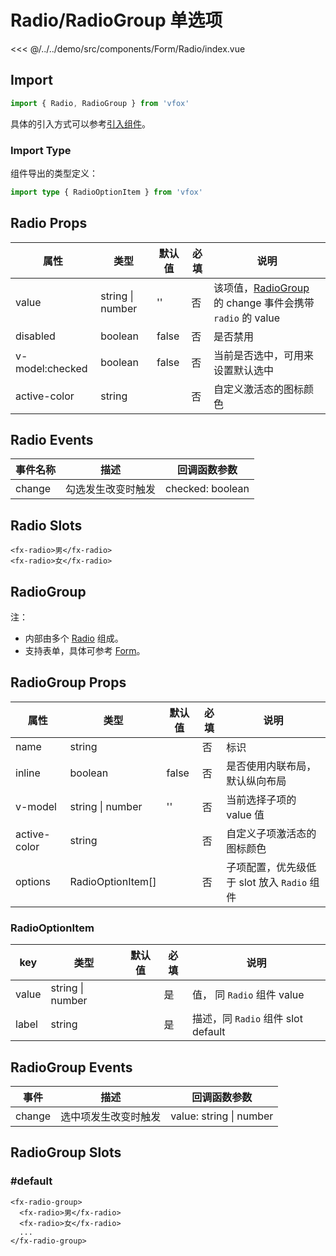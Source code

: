 # Radio/RadioGroup 单选项

<CodeDemo name="Radio">

<<< @/../../demo/src/components/Form/Radio/index.vue

</CodeDemo>

## Import

```js
import { Radio, RadioGroup } from 'vfox'
```

具体的引入方式可以参考[引入组件](../guide/import.md)。

### Import Type

组件导出的类型定义：

```ts
import type { RadioOptionItem } from 'vfox'
```

## Radio Props

| 属性            | 类型             | 默认值 | 必填 | 说明                                                                                         |
| --------------- | ---------------- | ------ | ---- | -------------------------------------------------------------------------------------------- |
| value           | string \| number | ''     | 否   | 该项值，[RadioGroup](./Radio.md#radiogroup-单项选择器) 的 change 事件会携带 `radio` 的 value |
| disabled        | boolean          | false  | 否   | 是否禁用                                                                                     |
| v-model:checked | boolean          | false  | 否   | 当前是否选中，可用来设置默认选中                                                             |
| active-color    | string           |        | 否   | 自定义激活态的图标颜色                                                                       |

## Radio Events

| 事件名称 | 描述               | 回调函数参数     |
| -------- | ------------------ | ---------------- |
| change   | 勾选发生改变时触发 | checked: boolean |

## Radio Slots

```vue
<fx-radio>男</fx-radio>
<fx-radio>女</fx-radio>
```

## RadioGroup

注：

- 内部由多个 [Radio](./Radio.md#Radio-单选项) 组成。
- 支持表单，具体可参考 [Form](./Form.md)。

## RadioGroup Props

| 属性         | 类型              | 默认值 | 必填 | 说明                                        |
| ------------ | ----------------- | ------ | ---- | ------------------------------------------- |
| name         | string            |        | 否   | 标识                                        |
| inline       | boolean           | false  | 否   | 是否使用内联布局，默认纵向布局              |
| v-model      | string \| number  | ''     | 否   | 当前选择子项的 value 值                     |
| active-color | string            |        | 否   | 自定义子项激活态的图标颜色                  |
| options      | RadioOptionItem[] |        | 否   | 子项配置，优先级低于 slot 放入 `Radio` 组件 |

### RadioOptionItem

| key   | 类型             | 默认值 | 必填 | 说明                               |
| ----- | ---------------- | ------ | ---- | ---------------------------------- |
| value | string \| number |        | 是   | 值， 同 `Radio` 组件 value         |
| label | string           |        | 是   | 描述，同 `Radio` 组件 slot default |

## RadioGroup Events

| 事件   | 描述                 | 回调函数参数            |
| ------ | -------------------- | ----------------------- |
| change | 选中项发生改变时触发 | value: string \| number |

## RadioGroup Slots

### #default

```vue
<fx-radio-group>
  <fx-radio>男</fx-radio>
  <fx-radio>女</fx-radio>
  ...
</fx-radio-group>
```
